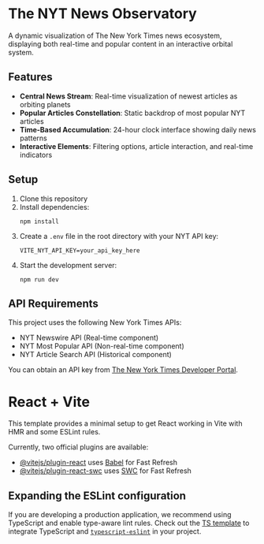 # The NYT News Observatory

A dynamic visualization of The New York Times news ecosystem, displaying both real-time and popular content in an interactive orbital system.

## Features

- **Central News Stream**: Real-time visualization of newest articles as orbiting planets
- **Popular Articles Constellation**: Static backdrop of most popular NYT articles
- **Time-Based Accumulation**: 24-hour clock interface showing daily news patterns
- **Interactive Elements**: Filtering options, article interaction, and real-time indicators

## Setup

1. Clone this repository
2. Install dependencies:
   ```
   npm install
   ```
3. Create a `.env` file in the root directory with your NYT API key:
   ```
   VITE_NYT_API_KEY=your_api_key_here
   ```
4. Start the development server:
   ```
   npm run dev
   ```

## API Requirements

This project uses the following New York Times APIs:
- NYT Newswire API (Real-time component)
- NYT Most Popular API (Non-real-time component)
- NYT Article Search API (Historical component)

You can obtain an API key from [The New York Times Developer Portal](https://developer.nytimes.com/).

# React + Vite

This template provides a minimal setup to get React working in Vite with HMR and some ESLint rules.

Currently, two official plugins are available:

- [@vitejs/plugin-react](https://github.com/vitejs/vite-plugin-react/blob/main/packages/plugin-react/README.md) uses [Babel](https://babeljs.io/) for Fast Refresh
- [@vitejs/plugin-react-swc](https://github.com/vitejs/vite-plugin-react-swc) uses [SWC](https://swc.rs/) for Fast Refresh

## Expanding the ESLint configuration

If you are developing a production application, we recommend using TypeScript and enable type-aware lint rules. Check out the [TS template](https://github.com/vitejs/vite/tree/main/packages/create-vite/template-react-ts) to integrate TypeScript and [`typescript-eslint`](https://typescript-eslint.io) in your project.
